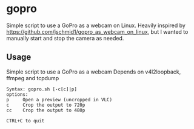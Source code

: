# gopro
Simple script to use a GoPro as a webcam on Linux. Heavily inspired by https://github.com/jschmid1/gopro_as_webcam_on_linux, but I wanted to manually start and stop the camera as needed. 

## Usage
Simple script to use a GoPro as a webcam
Depends on v4l2loopback, ffmpeg and tcpdump
```
Syntax: gopro.sh [-c[c]|p]
options:
p     Open a preview (uncropped in VLC)
c     Crop the output to 720p
cc    Crop the output to 480p

CTRL+C to quit
```
